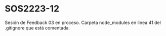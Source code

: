 # SOS2223-12

Sesión de Feedback 03 en proceso.
Carpeta node_modules en linea 41 del .gitignore que está comentada.
